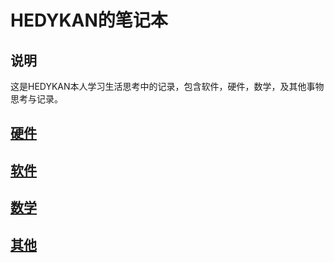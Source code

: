 # HEDYKAN的笔记本
## 说明
这是HEDYKAN本人学习生活思考中的记录，包含软件，硬件，数学，及其他事物思考与记录。

## [硬件](./hard/readme.md)

## [软件](./soft/readme.md)

## [数学](./math/readme.md)

## [其他](./other/readme.md)